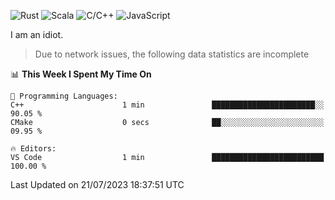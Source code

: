 ![Rust](https://img.shields.io/badge/Rust-000000?style=flat-square&logo=rust&logoColor=white)
![Scala](https://img.shields.io/badge/Scala-DC322F?style=flat-square&logo=Scala)
![C/C++](https://img.shields.io/badge/C++-00599c?style=flat-square&logo=C%2B%2B)
![JavaScript](https://img.shields.io/badge/JavaScript-323330?style=flat-square&logo=javascript&logoColor=F7DF1E)

I am an idiot.

> Due to network issues, the following data statistics are incomplete

<!--START_SECTION:waka-->
📊 **This Week I Spent My Time On** 

```text
💬 Programming Languages: 
C++                      1 min               ███████████████████████░░   90.05 % 
CMake                    0 secs              ██░░░░░░░░░░░░░░░░░░░░░░░   09.95 % 

🔥 Editors: 
VS Code                  1 min               █████████████████████████   100.00 % 
```


 Last Updated on 21/07/2023 18:37:51 UTC
<!--END_SECTION:waka-->
